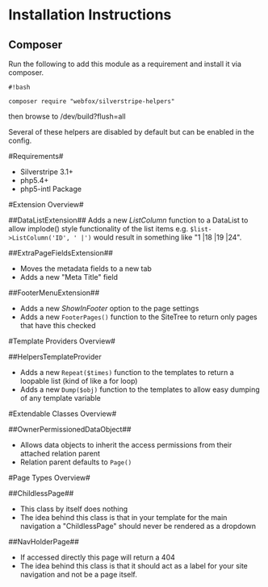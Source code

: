 # Installation Instructions #
## Composer ##
Run the following to add this module as a requirement and install it via composer.

```
#!bash

composer require "webfox/silverstripe-helpers"
```
then browse to /dev/build?flush=all

Several of these helpers are disabled by default but can be enabled in the config.


#Requirements#
* Silverstripe 3.1+
* php5.4+
* php5-intl Package 

#Extension Overview#

##DataListExtension##
Adds a new *ListColumn* function to a DataList to allow implode() style functionality of the list items e.g. `$list->ListColumn('ID', ' |')` 
would result in something like "1 |18 |19 |24".

##ExtraPageFieldsExtension##
 - Moves the metadata fields to a new tab
 - Adds a new "Meta Title" field
 
##FooterMenuExtension##
 - Adds a new *ShowInFooter* option to the page settings
 - Adds a new `FooterPages()` function to the SiteTree to return only pages that have this checked

#Template Providers Overview#

##HelpersTemplateProvider
 - Adds a new `Repeat($times)` function to the templates to return a loopable list (kind of like a for loop)
 - Adds a new `Dump($obj)` function to the templates to allow easy dumping of any template variable
 
#Extendable Classes Overview#
 
##OwnerPermissionedDataObject##
 - Allows data objects to inherit the access permissions from their attached relation parent
 - Relation parent defaults to `Page()`
 
#Page Types Overview#
 
##ChildlessPage##
 - This class by itself does nothing 
 - The idea behind this class is that in your template for the main navigation a "ChildlessPage" should never be rendered as a dropdown
 
##NavHolderPage##
 - If accessed directly this page will return a 404
 - The idea behind this class is that it should act as a label for your site navigation and not be a page itself.